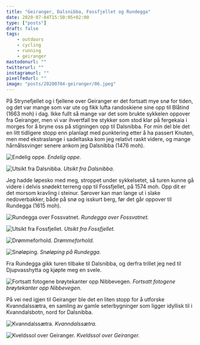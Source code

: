 ```yaml
---
title: "Geiranger, Dalsnibba, Fossfjellet og Rundegga"
date: 2020-07-04T15:50:05+02:00
type: ["posts"]
draft: false
tags:
    - outdoors
    - cycling
    - running
    - geiranger
mastodonurl: ""
twitterurl: ""
instagramurl: ""
pixelfedurl: ""
image: "posts/20200704-geiranger/06.jpeg"
---
```



På Strynefjellet og i fjellene over Geiranger er det fortsatt mye snø for tiden,
og det var mange som var ute og fikk lufta randoskiene sine opp til Blåtind
(1663 moh) i dag. Ikke fullt så mange var det som brukte sykkelen oppover fra
Geiranger, men vi var ihvertfall tre stykker som stod klar på fergekaia i morges
for å bryne oss på stigningen opp til Dalsnibba. For min del ble det en litt
tidligere stopp enn planlagt med punktering etter å ha passert Knuten, men med
ekstraslange i sadeltaska kom jeg relativt raskt videre, og mange hårnålssvinger
senere ankom jeg Dalsnibba (1476 moh).

![Endelig oppe.](posts/20200704-geiranger/03.jpeg)
*Endelig oppe.*

![Utsikt fra Dalsnibba.](posts/20200704-geiranger/02.jpeg)
*Utsikt fra Dalsnibba.*

Jeg hadde løpesko med meg, stroppet under sykkelsetet, så turen kunne gå videre
i delvis snødekt terreng opp til Fossfjellet, på 1574 moh. Opp dit er det morsom
kravling i steinur. Sørover kan man lange ut i slake nedoverbakker, både på snø
og isskurt berg, før det går oppover til Rundegga (1615 moh). 

![Rundegga over Fossvatnet.](posts/20200704-geiranger/04.jpeg)
*Rundegga over Fossvatnet.*

![Utsikt fra Fossfjellet.](posts/20200704-geiranger/05.jpeg)
*Utsikt fra Fossfjellet.*

![Drømmeforhold.](posts/20200704-geiranger/06.jpeg)
*Drømmeforhold.*

![Snøløping.](posts/20200704-geiranger/07.jpeg)
*Snøløping på Rundegga.*

Fra Rundegga gikk turen tilbake til Dalsnibba, og derfra trillet jeg ned til
Djupvasshytta og kjøpte meg en svele. 

![Fortsatt fotogene brøytekanter opp Nibbevegen.](posts/20200704-geiranger/08.jpeg)
*Fortsatt fotogene brøytekanter opp Nibbevegen.*

På vei ned igjen til Geiranger ble det en liten stopp for å utforske
Kvanndalssætra, en samling av gamle seterbygninger som ligger idyllisk til i
Kvanndalsbotn, nord for Dalsnibba.

![Kvanndalssætra.](posts/20200704-geiranger/09.jpeg)
*Kvanndalssætra.*

![Kveldssol over Geiranger.](posts/20200704-geiranger/01.jpeg)
*Kveldssol over Geiranger.*
